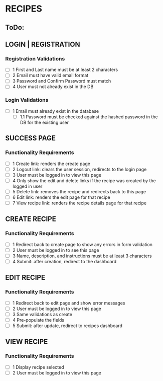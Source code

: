 # RECIPES

## ToDo:
## LOGIN | REGISTRATION 
### Registration Validations
- [ ] 1 First and Last name must be at least 2 characters
- [ ] 2 Email must have valid email format
- [ ] 3 Password and Confirm Password must match
- [ ] 4 User must not already exist in the DB
### Login Validations
- [ ] 1 Email must already exist in the database
    -[ ] 1.1 Password must be checked against the hashed password in the DB for the existing user
## SUCCESS PAGE
### Functionality Requirements
- [ ] 1 Create link: renders the create page
- [ ] 2 Logout link: clears the user session, redirects to the login page
- [ ] 3 User must be logged in to view this page
- [ ] 4 Only show the edit and delete links if the recipe was created by the logged in user
- [ ] 5 Delete link: removes the recipe and redirects back to this page
- [ ] 6 Edit link: renders the edit page for that recipe
- [ ] 7 View recipe link: renders the recipe details page for that recipe
## CREATE RECIPE
### Functionality Requirements
- [ ] 1 Redirect back to create page to show any errors in form validation
- [ ] 2 User must be logged in to see this page
- [ ] 3 Name, description, and instructions must be at least 3 characters
- [ ] 4 Submit: after creation, redirect to the dashboard
## EDIT RECIPE
### Functionality Requirements
- [ ] 1 Redirect back to edit page and show error messages
- [ ] 2 User must be logged in to view this page
- [ ] 3 Same validations as create
- [ ] 4 Pre-populate the fields
- [ ] 5 Submit: after update, redirect to recipes dashboard
## VIEW RECIPE
### Functionality Requirements
- [ ] 1 Display recipe selected
- [ ] 2 User must be logged in to view this page
